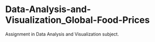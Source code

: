 # Data-Analysis-and-Visualization_Global-Food-Prices
Assignment in Data Analysis and Visualization subject.
